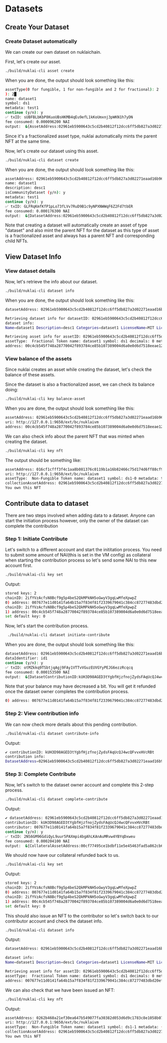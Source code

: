 # Datasets

## Create Your Dataset

### Create Dataset automatically

We can create our own dataset on nuklaichain.

First, let's create our asset.

```bash
./build/nuklai-cli asset create
```

When you are done, the output should look something like this:

```bash
assetType(0 for fungible, 1 for non-fungible and 2 for fractional): 2
): 2█
name: dataset1
symbol: ds1
metadata: test1
continue (y/n): y
✅ txID: sUBFBLbKbP8KuoUBsHKMB4qEu9efL1kKoUmxnj3pWKN1h7yDN
fee consumed: 0.000096200 NAI
output:  &{AssetAddress:02961eb5900643c5cd2b40812f12dcc6ff5db827a3d02271eaad16b96d5069cfb7 AssetBalance:1 DatasetParentNftAddress:016cf1cfff3f4c1aa8b081376c0119b1a16b82466c75d174d6ff88cf93444b50dd}
```

Since it's a fractionalized asset type, nuklai automatically mints the parent NFT at the same time.

Now, let's create our dataset using this asset.

```bash
./build/nuklai-cli dataset create
```

When you are done, the output should look something like this:

```bash
assetAddress: 02961eb5900643c5cd2b40812f12dcc6ff5db827a3d02271eaad16b96d5069cfb7
name: dataset1
description: desc1
isCommunityDataset (y/n): y
metadata: test1
continue (y/n): y
✅ txID: GLFRqKmfKfP1pLo73fLVv7RuD9B1c9yNPXNWWqF6Z2Fd7tbER
fee consumed: 0.000176300 NAI
output:  &{DatasetAddress:02961eb5900643c5cd2b40812f12dcc6ff5db827a3d02271eaad16b96d5069cfb7 DatasetParentNftAddress:016cf1cfff3f4c1aa8b081376c0119b1a16b82466c75d174d6ff88cf93444b50dd}
```

Note that creating a dataset will automatically create an asset of type "dataset" and also mint the parent NFT for the dataset as this type of asset is a fractionalized asset and always has a parent NFT and corresponding child NFTs.

## View Dataset Info

### View dataset details

Now, let's retrieve the info about our dataset.

```bash
./build/nuklai-cli dataset info
```

When you are done, the output should look something like this:

```bash
datasetAddress: 02961eb5900643c5cd2b40812f12dcc6ff5db827a3d02271eaad16b96d5069cfb7

Retrieving dataset info for datasetID: 02961eb5900643c5cd2b40812f12dcc6ff5db827a3d02271eaad16b96d5069cfb7
dataset info:
Name=dataset1 Description=desc1 Categories=dataset1 LicenseName=MIT LicenseSymbol=MIT LicenseURL=https://opensource.org/licenses/MIT Metadata=test1 IsCommunityDataset=true SaleID=000000000000000000000000000000000000000000000000000000000000000000 BaseAsset=000000000000000000000000000000000000000000000000000000000000000000 BasePrice=0 RevenueModelDataShare=100 RevenueModelMetadataShare=0 RevenueModelDataOwnerCut=10 RevenueModelMetadataOwnerCut=0 Owner=00c4cb545f748a28770042f893784ce85b107389004d6a0e0d6d7518eeae1292d9

Retrieving asset info for assetID: 02961eb5900643c5cd2b40812f12dcc6ff5db827a3d02271eaad16b96d5069cfb7
assetType:  Fractional Token name: dataset1 symbol: ds1 decimals: 0 metadata: test1 uri: 02961eb5900643c5cd2b40812f12dcc6ff5db827a3d02271eaad16b96d5069cfb7 totalSupply: 1 maxSupply: 0 owner: 00c4cb545f748a28770042f893784ce85b107389004d6a0e0d6d7518eeae1292d9 mintAdmin: 00c4cb545f748a28770042f893784ce85b107389004d6a0e0d6d7518eeae1292d9 pauseUnpauseAdmin: 00c4cb545f748a28770042f893784ce85b107389004d6a0e0d6d7518eeae1292d9 freezeUnfreezeAdmin: 00c4cb545f748a28770042f893784ce85b107389004d6a0e0d6d7518eeae1292d9 enableDisableKYCAccountAdmin: 00c4cb545f748a28770042f893784ce85b107389004d6a0e0d6d7518eeae1292d9
address: 00c4cb545f748a28770042f893784ce85b107389004d6a0e0d6d7518eeae1292d9 balance: 1 ds1
```

### View balance of the assets

Since nuklai creates an asset while creating the dataset, let's check the balance of these assets.

Since the dataset is also a fractionalized asset, we can check its balance doing:

```bash
./build/nuklai-cli key balance-asset
```

When you are done, the output should look something like this:

```bash
assetAddress: 02961eb5900643c5cd2b40812f12dcc6ff5db827a3d02271eaad16b96d5069cfb7
uri: http://127.0.0.1:9650/ext/bc/nuklaivm
address: 00c4cb545f748a28770042f893784ce85b107389004d6a0e0d6d7518eeae1292d9 balance: 1 ds1
```

We can also check info about the parent NFT that was minted when creating the dataset.

```bash
./build/nuklai-cli key nft
```

The output should be something like:

```bash
assetAddress: 016cf1cfff3f4c1aa8b081376c0119b1a16b82466c75d174d6ff88cf93444b50dd
uri: http://127.0.0.1:9650/ext/bc/nuklaivm
assetType:  Non-Fungible Token name: dataset1 symbol: ds1-0 metadata: test1 collectionAssetAddress: 02961eb5900643c5cd2b40812f12dcc6ff5db827a3d02271eaad16b96d5069cfb7 owner: 00c4cb545f748a28770042f893784ce85b107389004d6a0e0d6d7518eeae1292d9
collectionAssetAddress: 02961eb5900643c5cd2b40812f12dcc6ff5db827a3d02271eaad16b96d5069cfb7 balance: 1 ds1-0
You own this NFT
```

## Contribute data to dataset

There are two steps involved when adding data to a dataset. Anyone can start the initiation process however, only the owner of the dataset can complete the contribution

### Step 1: Initiate Contribute

Let's switch to a different account and start the inititation process. You need to submit some amount of NAI(this is set in the VM config) as collateral when starting the contribution process so let's send some NAI to this new account first.

```bash
./build/nuklai-cli key set
```

Output:

```bash
stored keys: 2
chainID: 2ifYVzAcfsN8Bcf9g5p4beS2QkMPkNH5oGwyV3gqLwMfeXpwpZ
0) address: 007677e11d0141fa64b15a7f834f81f2339679041c384cc87277483dbd20ef4145 balance: 100.000000000 NAI
chainID: 2ifYVzAcfsN8Bcf9g5p4beS2QkMPkNH5oGwyV3gqLwMfeXpwpZ
1) address: 00c4cb545f748a28770042f893784ce85b107389004d6a0e0d6d7518eeae1292d9 balance: 852999899.999678969 NAI
set default key: 0
```

Now, let's start the contribution process.

```bash
 ./build/nuklai-cli dataset initiate-contribute
```

When you are done, the output should look something like this:

```bash
datasetAddress: 02961eb5900643c5cd2b40812f12dcc6ff5db827a3d02271eaad16b96d5069cfb7
dataIdentifier: id1
continue (y/n): y
✅ txID: otMZkkq9TSbtjqAgj9FAy1VTTvVGuzEUVGYyPEJG6ezzRcqcq
fee consumed: 0.000153500 NAI
output:  &{DatasetContributionID:kUH3D98AGED3tYgbfHjzfnojZydsFAqUcQJ4wcQFvvxHVcRBt CollateralAssetAddress:00cf77495ce1bdbf11e5e45463fad5a862cb6cc0a20e00e658c4ac3355dcdc64bb CollateralAmountTaken:1000000000}
```

Note that your balance may have decreased a bit. You will get it refunded once the dataset owner completes the contribution process.

```bash
0) address: 007677e11d0141fa64b15a7f834f81f2339679041c384cc87277483dbd20ef4145 balance: 98.999846500 NAI
```

### Step 2: View contribution info

We can now check more details about this pending contribution.

```bash
./build/nuklai-cli dataset contribute-info
```

Output:

```bash
✔ contributionID: kUH3D98AGED3tYgbfHjzfnojZydsFAqUcQJ4wcQFvvxHVcRBt
contribution info:
DatasetAddress=02961eb5900643c5cd2b40812f12dcc6ff5db827a3d02271eaad16b96d5069cfb7 DataLocation=default DataIdentifier=id1 Contributor=007677e11d0141fa64b15a7f834f81f2339679041c384cc87277483dbd20ef4145 ContributionAcceptedByDatasetOwner=false
```

### Step 3: Complete Contribute

Now, let's switch to the dataset owner account and complete this 2-step process.

```bash
./build/nuklai-cli dataset complete-contribute
```

Output:

```bash
✔ datasetAddress: 02961eb5900643c5cd2b40812f12dcc6ff5db827a3d02271eaad16b96d5069cfb7█
contributionID: kUH3D98AGED3tYgbfHjzfnojZydsFAqUcQJ4wcQFvvxHVcRBt
contributor: 007677e11d0141fa64b15a7f834f81f2339679041c384cc87277483dbd20ef4145
continue (y/n): y
✅ txID: 2NS6GM96GdiQyL9uur5PAXmpi4bgAhLKAnAuMRvw4YBYqDxweu
fee consumed: 0.000204100 NAI
output:  &{CollateralAssetAddress:00cf77495ce1bdbf11e5e45463fad5a862cb6cc0a20e00e658c4ac3355dcdc64bb CollateralAmountRefunded:1000000000 DatasetChildNftAddress:0262b460a21ef30ea647b549077fa30382d053d6d9c1783c8e1058b076b853eb07 To:007677e11d0141fa64b15a7f834f81f2339679041c384cc87277483dbd20ef4145 DataLocation:default DataIdentifier:id1}
```

We should now have our collateral refunded back to us.

```bash
./build/nuklai-cli key set
```

Output:

```bash
stored keys: 2
chainID: 2ifYVzAcfsN8Bcf9g5p4beS2QkMPkNH5oGwyV3gqLwMfeXpwpZ
0) address: 007677e11d0141fa64b15a7f834f81f2339679041c384cc87277483dbd20ef4145 balance: 99.999646900 NAI
chainID: 2ifYVzAcfsN8Bcf9g5p4beS2QkMPkNH5oGwyV3gqLwMfeXpwpZ
1) address: 00c4cb545f748a28770042f893784ce85b107389004d6a0e0d6d7518eeae1292d9 balance: 852999899.999475002 NAI
set default key: 0
```

This should also issue an NFT to the contributor so let's switch back to our contributor account and check the dataset info.

```bash
./build/nuklai-cli dataset info
```

Output:

```bash
datasetAddress: 02961eb5900643c5cd2b40812f12dcc6ff5db827a3d02271eaad16b96d5069cfb7

dataset info:
Name=dataset1 Description=desc1 Categories=dataset1 LicenseName=MIT LicenseSymbol=MIT LicenseURL=https://opensource.org/licenses/MIT Metadata=test1 IsCommunityDataset=true SaleID=000000000000000000000000000000000000000000000000000000000000000000 BaseAsset=000000000000000000000000000000000000000000000000000000000000000000 BasePrice=0 RevenueModelDataShare=100 RevenueModelMetadataShare=0 RevenueModelDataOwnerCut=10 RevenueModelMetadataOwnerCut=0 Owner=00c4cb545f748a28770042f893784ce85b107389004d6a0e0d6d7518eeae1292d9

Retrieving asset info for assetID: 02961eb5900643c5cd2b40812f12dcc6ff5db827a3d02271eaad16b96d5069cfb7
assetType:  Fractional Token name: dataset1 symbol: ds1 decimals: 0 metadata: test1 uri: 02961eb5900643c5cd2b40812f12dcc6ff5db827a3d02271eaad16b96d5069cfb7 totalSupply: 2 maxSupply: 0 owner: 00c4cb545f748a28770042f893784ce85b107389004d6a0e0d6d7518eeae1292d9 mintAdmin: 00c4cb545f748a28770042f893784ce85b107389004d6a0e0d6d7518eeae1292d9 pauseUnpauseAdmin: 00c4cb545f748a28770042f893784ce85b107389004d6a0e0d6d7518eeae1292d9 freezeUnfreezeAdmin: 00c4cb545f748a28770042f893784ce85b107389004d6a0e0d6d7518eeae1292d9 enableDisableKYCAccountAdmin: 00c4cb545f748a28770042f893784ce85b107389004d6a0e0d6d7518eeae1292d9
address: 007677e11d0141fa64b15a7f834f81f2339679041c384cc87277483dbd20ef4145 balance: 1 ds1
```

We can also check that we have been issued an NFT:

```bash
./build/nuklai-cli key nft
```

Output:

```bash
assetAddress: 0262b460a21ef30ea647b549077fa30382d053d6d9c1783c8e1058b076b853eb07
uri: http://127.0.0.1:9650/ext/bc/nuklaivm
assetType:  Non-Fungible Token name: dataset1 symbol: ds1-1 metadata: {"dataIdentifier":"id1","dataLocation":"default"} collectionAssetAddress: 02961eb5900643c5cd2b40812f12dcc6ff5db827a3d02271eaad16b96d5069cfb7 owner: 007677e11d0141fa64b15a7f834f81f2339679041c384cc87277483dbd20ef4145
collectionAssetAddress: 02961eb5900643c5cd2b40812f12dcc6ff5db827a3d02271eaad16b96d5069cfb7 balance: 1 ds1-1
You own this NFT
```
